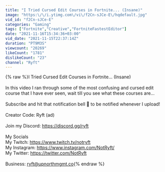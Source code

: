 ```yaml
---
title: "I Tried Cursed Edit Courses in Fortnite... (Insane)"
image: "https:\/\/i.ytimg.com\/vi\/f2Cn-sJCe-E\/hqdefault.jpg"
vid_id: "f2Cn-sJCe-E"
categories: "Gaming"
tags: ["Fortnite","Creative","FortniteFastestEditor"]
date: "2021-11-16T15:34:36+03:00"
vid_date: "2021-11-15T22:37:14Z"
duration: "PT9M3S"
viewcount: "20269"
likeCount: "1781"
dislikeCount: "23"
channel: "Ryft"
---
```

{% raw %}I Tried Cursed Edit Courses in Fortnite... (Insane)<br /><br />In this video I ran through some of the most confusing and cursed edit course that I have ever seen, wait till you see what these courses are...<br /><br />Subscribe and hit that notification bell 🔔 to be notified whenever I upload!<br /><br />Creator Code: Ryft (ad)<br /><br />Join my Discord: <a rel="nofollow" target="blank" href="https://discord.gg/ryft">https://discord.gg/ryft</a><br /><br />My Socials<br />My Twitch: <a rel="nofollow" target="blank" href="https://www.twitch.tv/notryft">https://www.twitch.tv/notryft</a><br />My Instagram: <a rel="nofollow" target="blank" href="https://www.instagram.com/NotRyft/">https://www.instagram.com/NotRyft/</a><br />My Twitter: <a rel="nofollow" target="blank" href="https://twitter.com/NotRyft">https://twitter.com/NotRyft</a><br /><br />Business: ryft@upnorthmgmt.co{% endraw %}
